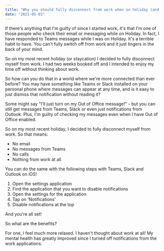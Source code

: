 ```yaml
---
title: "Why you should fully disconnect from work when on holiday (and how!) 🕶"
date: "2021-05-03"
---
```


If there's anything that I'm guilty of since I started work, it's that I'm one of those people who check their email or messaging while on Holiday. In fact, I have responded to Teams messages while I was on Holiday. It's a terrible habit to have. You can't fully switch off from work and it just lingers in the back of your mind.

So on my most recent holiday (or staycation) I decided to fully disconnect myself from work. I had two weeks booked off and I intended to enjoy my time off without thinking about work.

So how can you do that in a world where we're more connected than ever before? You may have something like Teams or Slack installed on your personal phone where messages can appear at any time, and is it easy to just dismiss that notification without reading it?

Some might say "I'll just turn on my Out of Office message!" - but you can still get messages from Teams, Slack or even just notifications from Outlook. Plus, I'm guilty of checking my messages even when I have Out of Office enabled.

So on my most recent holiday, I decided to fully disconnect myself from work. So that means:
- No email
- No messages from Teams
- No calls
- Nothing from work at all

You can do the same with the following steps with Teams, Slack and Outlook on iOS!

1. Open the settings application
2. Find the application that you want to disable notifications
3. Open the settings for the application
4. Tap on 'Notifications'
5. Disable notifications at the top

And you're all set!

So what are the benefits?

For one, I feel much more relaxed. I haven't thought about work at all! My mental health has greatly improved since I turned off notifications from the work applications.